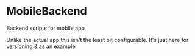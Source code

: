# MobileBackend
Backend scripts for mobile app

Unlike the actual app this isn't the least bit configurable. It's just here for versioning & as an example.
